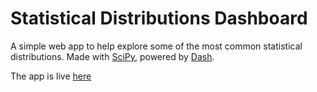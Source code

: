 # Statistical Distributions Dashboard

A simple web app to help explore some of the most common statistical distributions. Made with [SciPy][1], powered by [Dash][2].

The app is live [here][3]

[1]: https://www.scipy.org/
[2]: https://dash.plotly.com/
[3]: https://statistics-distributions.herokuapp.com/
